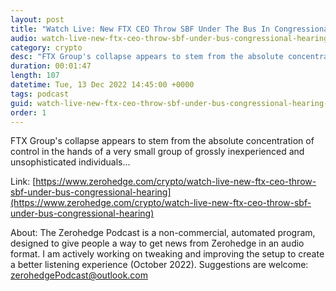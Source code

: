 ```yaml
---
layout: post
title: "Watch Live: New FTX CEO Throw SBF Under The Bus In Congressional Hearing"
audio: watch-live-new-ftx-ceo-throw-sbf-under-bus-congressional-hearing-0
category: crypto
desc: "FTX Group's collapse appears to stem from the absolute concentration of control in the hands of a very small group of grossly inexperienced and unsophisticated individuals..."
duration: 00:01:47
length: 107
datetime: Tue, 13 Dec 2022 14:45:00 +0000
tags: podcast
guid: watch-live-new-ftx-ceo-throw-sbf-under-bus-congressional-hearing-0
order: 1
---
```

FTX Group's collapse appears to stem from the absolute concentration of control in the hands of a very small group of grossly inexperienced and unsophisticated individuals...

Link: [https://www.zerohedge.com/crypto/watch-live-new-ftx-ceo-throw-sbf-under-bus-congressional-hearing](https://www.zerohedge.com/crypto/watch-live-new-ftx-ceo-throw-sbf-under-bus-congressional-hearing)

About: The Zerohedge Podcast is a non-commercial, automated program, designed to give people a way to get news from Zerohedge in an audio format.  I am actively working on tweaking and improving the setup to create a better listening experience (October 2022).  Suggestions are welcome: [zerohedgePodcast@outlook.com](mailto:zerohedgePodcast@outlook.com)